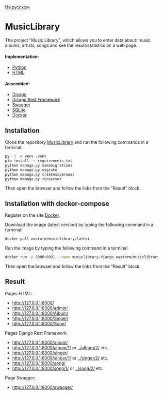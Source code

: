 [На русском](https://github.com/ewhitestorm/MusicLibrary/blob/main/README.md)
# MusicLibrary

The project "Music Library", which allows you to enter data about: music albums, artists, songs and see the result/statistics on a web page.

#### Implementation: 
  * [Python](https://www.python.org/)
  * [HTML](https://html.spec.whatwg.org/multipage/)

#### Assembled:
  * [Django](https://www.djangoproject.com/)
  * [Django Rest Framework](https://www.django-rest-framework.org/)
  * [Swagger](https://django-rest-swagger.readthedocs.io/en/latest/)
  * [SQLite](https://www.sqlite.org/index.html)
  * [Docker](https://hub.docker.com/)

## Installation

Clone the repository [MusicLibrary](https://github.com/ewhitestorm/MusicLibrary.git) and run the following commands in a terminal.

```bash
py -3 -m venv .venv
pip install -r requirements.txt
python manage.py makemigrations
python manage.py migrate
python manage.py createsuperuser
python manage.py runserver
```
Then open the browser and follow the links from the "Result" block.

## Installation with docker-compose

Register on the site [Docker](https://hub.docker.com/).

Download the image (latest version) by typing the following command in a terminal:
```bash
docker pull ewstorm/musiclibrary:latest
```
Run the image by typing the following command in a terminal:
```bash
docker run -p 8000:8001 --name musiclibrary-django ewstorm/musiclibrary
```
Then open the browser and follow the links from the "Result" block.

## Result

Pages HTML:
  * http://127.0.0.1:8000/
  * http://127.0.0.1:8000/admin/
  * http://127.0.0.1:8000/Album/
  * http://127.0.0.1:8000/Singer/
  * http://127.0.0.1:8000/Song/
    
Pages Django Rest Framework:
  * http://127.0.0.1:8000/album/
  * http://127.0.0.1:8000/album/1/ or [../album/2/](http://127.0.0.1:8000/album/2/) etc.
  * http://127.0.0.1:8000/singer/
  * http://127.0.0.1:8000/singer/1/ or [../singer/2/](http://127.0.0.1:8000/singer/2/) etc.
  * http://127.0.0.1:8000/song/
  * http://127.0.0.1:8000/song/1/ or [../song/2/](http://127.0.0.1:8000/song/2/) etc.
  
Page Swagger:
  * http://127.0.0.1:8000/swagger/
